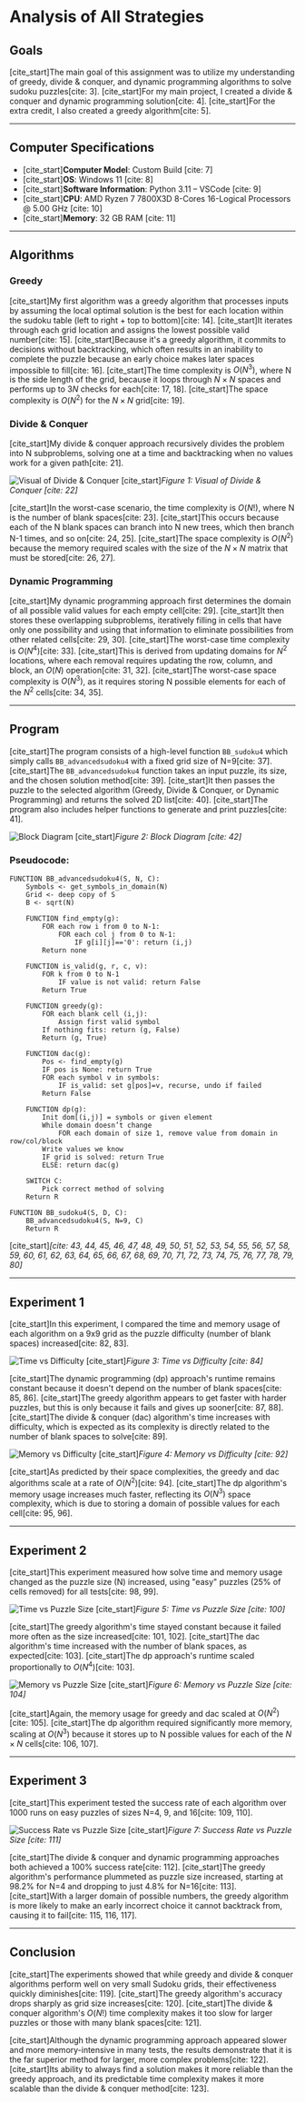 # Analysis of All Strategies

## Goals
[cite_start]The main goal of this assignment was to utilize my understanding of greedy, divide & conquer, and dynamic programming algorithms to solve sudoku puzzles[cite: 3]. [cite_start]For my main project, I created a divide & conquer and dynamic programming solution[cite: 4]. [cite_start]For the extra credit, I also created a greedy algorithm[cite: 5].

***

## Computer Specifications
* [cite_start]**Computer Model**: Custom Build [cite: 7]
* [cite_start]**OS**: Windows 11 [cite: 8]
* [cite_start]**Software Information**: Python 3.11 – VSCode [cite: 9]
* [cite_start]**CPU**: AMD Ryzen 7 7800X3D 8-Cores 16-Logical Processors @ 5.00 GHz [cite: 10]
* [cite_start]**Memory**: 32 GB RAM [cite: 11]

***

## Algorithms

### Greedy
[cite_start]My first algorithm was a greedy algorithm that processes inputs by assuming the local optimal solution is the best for each location within the sudoku table (left to right + top to bottom)[cite: 14]. [cite_start]It iterates through each grid location and assigns the lowest possible valid number[cite: 15]. [cite_start]Because it's a greedy algorithm, it commits to decisions without backtracking, which often results in an inability to complete the puzzle because an early choice makes later spaces impossible to fill[cite: 16]. [cite_start]The time complexity is $O(N^3)$, where N is the side length of the grid, because it loops through $N \times N$ spaces and performs up to $3N$ checks for each[cite: 17, 18]. [cite_start]The space complexity is $O(N^2)$ for the $N \times N$ grid[cite: 19].

### Divide & Conquer
[cite_start]My divide & conquer approach recursively divides the problem into N subproblems, solving one at a time and backtracking when no values work for a given path[cite: 21].

![Visual of Divide & Conquer](figure1.png)
[cite_start]*Figure 1: Visual of Divide & Conquer [cite: 22]*

[cite_start]In the worst-case scenario, the time complexity is $O(N!)$, where N is the number of blank spaces[cite: 23]. [cite_start]This occurs because each of the N blank spaces can branch into N new trees, which then branch N-1 times, and so on[cite: 24, 25]. [cite_start]The space complexity is $O(N^2)$ because the memory required scales with the size of the $N \times N$ matrix that must be stored[cite: 26, 27].

### Dynamic Programming
[cite_start]My dynamic programming approach first determines the domain of all possible valid values for each empty cell[cite: 29]. [cite_start]It then stores these overlapping subproblems, iteratively filling in cells that have only one possibility and using that information to eliminate possibilities from other related cells[cite: 29, 30]. [cite_start]The worst-case time complexity is $O(N^4)$[cite: 33]. [cite_start]This is derived from updating domains for $N^2$ locations, where each removal requires updating the row, column, and block, an $O(N)$ operation[cite: 31, 32]. [cite_start]The worst-case space complexity is $O(N^3)$, as it requires storing N possible elements for each of the $N^2$ cells[cite: 34, 35].

***

## Program
[cite_start]The program consists of a high-level function `BB_sudoku4` which simply calls `BB_advancedsudoku4` with a fixed grid size of N=9[cite: 37]. [cite_start]The `BB_advancedsudoku4` function takes an input puzzle, its size, and the chosen solution method[cite: 39]. [cite_start]It then passes the puzzle to the selected algorithm (Greedy, Divide & Conquer, or Dynamic Programming) and returns the solved 2D list[cite: 40]. [cite_start]The program also includes helper functions to generate and print puzzles[cite: 41].

![Block Diagram](figure2.png)
[cite_start]*Figure 2: Block Diagram [cite: 42]*

### Pseudocode:
```
FUNCTION BB_advancedsudoku4(S, N, C):
    Symbols <- get_symbols_in_domain(N)
    Grid <- deep copy of S
    B <- sqrt(N)
    
    FUNCTION find_empty(g):
        FOR each row i from 0 to N-1:
            FOR each col j from 0 to N-1:
                IF g[i][j]=='0': return (i,j)
        Return none

    FUNCTION is_valid(g, r, c, v):
        FOR k from 0 to N-1
            IF value is not valid: return False
        Return True

    FUNCTION greedy(g):
        FOR each blank cell (i,j):
            Assign first valid symbol
        If nothing fits: return (g, False)
        Return (g, True)

    FUNCTION dac(g):
        Pos <- find_empty(g)
        IF pos is None: return True
        FOR each symbol v in symbols:
            IF is_valid: set g[pos]=v, recurse, undo if failed
        Return False

    FUNCTION dp(g):
        Init dom[(i,j)] = symbols or given element
        While domain doesn’t change
            FOR each domain of size 1, remove value from domain in row/col/block
        Write values we know
        IF grid is solved: return True
        ELSE: return dac(g)

    SWITCH C:
        Pick correct method of solving
    Return R

FUNCTION BB_sudoku4(S, D, C):
    BB_advancedsudoku4(S, N=9, C)
    Return R
```
[cite_start]*[cite: 43, 44, 45, 46, 47, 48, 49, 50, 51, 52, 53, 54, 55, 56, 57, 58, 59, 60, 61, 62, 63, 64, 65, 66, 67, 68, 69, 70, 71, 72, 73, 74, 75, 76, 77, 78, 79, 80]*

***

## Experiment 1
[cite_start]In this experiment, I compared the time and memory usage of each algorithm on a 9x9 grid as the puzzle difficulty (number of blank spaces) increased[cite: 82, 83].

![Time vs Difficulty](figure3.png)
[cite_start]*Figure 3: Time vs Difficulty [cite: 84]*

[cite_start]The dynamic programming (dp) approach's runtime remains constant because it doesn't depend on the number of blank spaces[cite: 85, 86]. [cite_start]The greedy algorithm appears to get faster with harder puzzles, but this is only because it fails and gives up sooner[cite: 87, 88]. [cite_start]The divide & conquer (dac) algorithm's time increases with difficulty, which is expected as its complexity is directly related to the number of blank spaces to solve[cite: 89].

![Memory vs Difficulty](figure4.png)
[cite_start]*Figure 4: Memory vs Difficulty [cite: 92]*

[cite_start]As predicted by their space complexities, the greedy and dac algorithms scale at a rate of $O(N^2)$[cite: 94]. [cite_start]The dp algorithm's memory usage increases much faster, reflecting its $O(N^3)$ space complexity, which is due to storing a domain of possible values for each cell[cite: 95, 96].

***

## Experiment 2
[cite_start]This experiment measured how solve time and memory usage changed as the puzzle size (N) increased, using "easy" puzzles (25% of cells removed) for all tests[cite: 98, 99].

![Time vs Puzzle Size](figure5.png)
[cite_start]*Figure 5: Time vs Puzzle Size [cite: 100]*

[cite_start]The greedy algorithm's time stayed constant because it failed more often as the size increased[cite: 101, 102]. [cite_start]The dac algorithm's time increased with the number of blank spaces, as expected[cite: 103]. [cite_start]The dp approach's runtime scaled proportionally to $O(N^4)$[cite: 103].

![Memory vs Puzzle Size](figure6.png)
[cite_start]*Figure 6: Memory vs Puzzle Size [cite: 104]*

[cite_start]Again, the memory usage for greedy and dac scaled at $O(N^2)$[cite: 105]. [cite_start]The dp algorithm required significantly more memory, scaling at $O(N^3)$ because it stores up to N possible values for each of the $N \times N$ cells[cite: 106, 107].

***

## Experiment 3
[cite_start]This experiment tested the success rate of each algorithm over 1000 runs on easy puzzles of sizes N=4, 9, and 16[cite: 109, 110].

![Success Rate vs Puzzle Size](figure7.png)
[cite_start]*Figure 7: Success Rate vs Puzzle Size [cite: 111]*

[cite_start]The divide & conquer and dynamic programming approaches both achieved a 100% success rate[cite: 112]. [cite_start]The greedy algorithm's performance plummeted as puzzle size increased, starting at 98.2% for N=4 and dropping to just 4.8% for N=16[cite: 113]. [cite_start]With a larger domain of possible numbers, the greedy algorithm is more likely to make an early incorrect choice it cannot backtrack from, causing it to fail[cite: 115, 116, 117].

***

## Conclusion
[cite_start]The experiments showed that while greedy and divide & conquer algorithms perform well on very small Sudoku grids, their effectiveness quickly diminishes[cite: 119]. [cite_start]The greedy algorithm's accuracy drops sharply as grid size increases[cite: 120]. [cite_start]The divide & conquer algorithm's $O(N!)$ time complexity makes it too slow for larger puzzles or those with many blank spaces[cite: 121].

[cite_start]Although the dynamic programming approach appeared slower and more memory-intensive in many tests, the results demonstrate that it is the far superior method for larger, more complex problems[cite: 122]. [cite_start]Its ability to always find a solution makes it more reliable than the greedy approach, and its predictable time complexity makes it more scalable than the divide & conquer method[cite: 123].